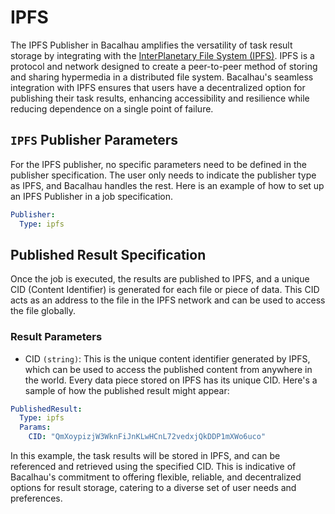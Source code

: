 # IPFS

The IPFS Publisher in Bacalhau amplifies the versatility of task result storage by integrating with the [InterPlanetary File System (IPFS)](https://ipfs.tech/). IPFS is a protocol and network designed to create a peer-to-peer method of storing and sharing hypermedia in a distributed file system. Bacalhau's seamless integration with IPFS ensures that users have a decentralized option for publishing their task results, enhancing accessibility and resilience while reducing dependence on a single point of failure.

## `IPFS` Publisher Parameters

For the IPFS publisher, no specific parameters need to be defined in the publisher specification. The user only needs to indicate the publisher type as IPFS, and Bacalhau handles the rest. Here is an example of how to set up an IPFS Publisher in a job specification.

```yaml
Publisher:
  Type: ipfs

```

## Published Result Specification

Once the job is executed, the results are published to IPFS, and a unique CID (Content Identifier) is generated for each file or piece of data. This CID acts as an address to the file in the IPFS network and can be used to access the file globally.

### Result Parameters

* CID `(string)`: This is the unique content identifier generated by IPFS, which can be used to access the published content from anywhere in the world. Every data piece stored on IPFS has its unique CID. Here's a sample of how the published result might appear:

```yaml
PublishedResult:
  Type: ipfs
  Params:
    CID: "QmXoypizjW3WknFiJnKLwHCnL72vedxjQkDDP1mXWo6uco"
```

In this example, the task results will be stored in IPFS, and can be referenced and retrieved using the specified CID. This is indicative of Bacalhau's commitment to offering flexible, reliable, and decentralized options for result storage, catering to a diverse set of user needs and preferences.
